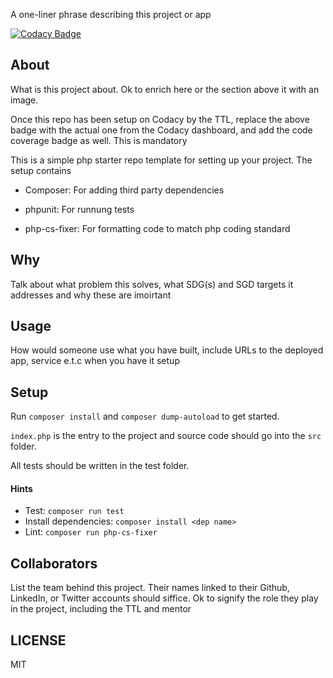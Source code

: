 A one-liner phrase describing this project or app

[![Codacy Badge](https://api.codacy.com/project/badge/Grade/247a9fbe41bb49c5805c1ed945910ddd)](https://www.codacy.com/gh/BuildForSDG/php-starter?utm_source=github.com&amp;utm_medium=referral&amp;utm_content=BuildForSDG/php-starter&amp;utm_campaign=Badge_Grade)


## About

What is this project about. Ok to enrich here or the section above it with an image. 

Once this repo has been setup on Codacy by the TTL, replace the above badge with the actual one from the Codacy dashboard, and add the code coverage badge as well. This is mandatory

This is a simple php starter repo template for setting up your project. The setup contains

- Composer: For adding third party dependencies

- phpunit: For runnung tests

- php-cs-fixer: For formatting code to match php coding standard

## Why

Talk about what problem this solves, what SDG(s) and SGD targets it addresses and why these are imoirtant

## Usage
 How would someone use what you have built, include URLs to the deployed app, service e.t.c when you have it setup


## Setup

Run `composer install` and `composer dump-autoload` to get started.

`index.php` is the entry to the project and source code should go into the `src` folder.

All tests should be written in the test folder.

#### Hints

- Test: `composer run test`
- Install dependencies: `composer install <dep name>`
- Lint: `composer run php-cs-fixer`

## Collaborators

List the team behind this project. Their names linked to their Github, LinkedIn, or Twitter accounts should siffice. Ok to signify the role they play in the project, including the TTL and mentor

## LICENSE
MIT
